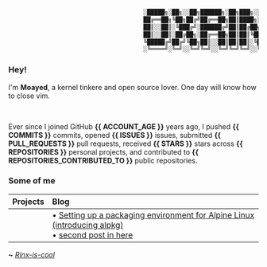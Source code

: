```asm                 
                                      ░█████╗░██╗░░██╗██████╗░██╗███╗░░██╗██╗░░██╗  
                                      ██╔══██╗╚██╗██╔╝██╔══██╗██║████╗░██║╚██╗██╔╝
                                      ██║░░██║░╚███╔╝░██████╔╝██║██╔██╗██║░╚███╔╝░   
                                      ██║░░██║░██╔██╗░██╔══██╗██║██║╚████║░██╔██╗░   
                                      ╚█████╔╝██╔╝╚██╗██║░░██║██║██║░╚███║██╔╝╚██╗
                                      ░╚════╝░╚═╝░░╚═╝╚═╝░░╚═╝╚═╝╚═╝░░╚══╝╚═╝░░╚═╝   
```
### Hey!

I'm **Moayed**, a kernel tinkere and open source lover. One day will know how to close vim.

<br>

Ever since I joined GitHub **{{ ACCOUNT_AGE }}** years ago, I pushed **{{ COMMITS }}** commits, opened **{{ ISSUES }}** issues, submitted **{{ PULL_REQUESTS }}** pull requests, received **{{ STARS }}** stars across **{{ REPOSITORIES }}** personal projects, and contributed to **{{ REPOSITORIES_CONTRIBUTED_TO }}** public repositories.

### Some of me
|     **Projects**     |      **Blog**        |
| :-------------------- | :-------------------- |
| ``` ``` |<!-- blog starts -->• [Setting up a packaging environment for Alpine Linux (introducing alpkg)](https://0xrinx.is-cool.dev/first/)<br>• [second post in here](https://0xrinx.is-cool.dev/second/)<!-- blog ends --> 

**~** [_Rinx-is-cool_](https://0xRinx.is-cool.dev)
